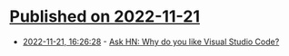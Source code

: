 # [Published on 2022-11-21](index.md)

* [2022-11-21, 16:26:28](https://news.ycombinator.com/item?id=33694356) - [Ask HN: Why do you like Visual Studio Code?](https://news.ycombinator.com/item?id=33694356)
